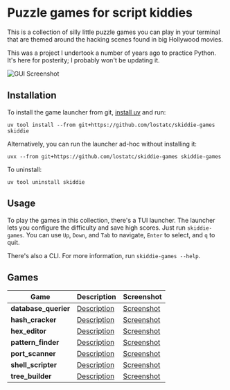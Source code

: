 # Puzzle games for script kiddies

This is a collection of silly little puzzle games you can play in your terminal
that are themed around the hacking scenes found in big Hollywood movies.

This was a project I undertook a number of years ago to practice Python. It's
here for posterity; I probably won't be updating it.

![GUI Screenshot](images/gui.png)

## Installation

To install the game launcher from git, [install
uv](https://docs.astral.sh/uv/getting-started/installation/) and run:

```shell
uv tool install --from git+https://github.com/lostatc/skiddie-games skiddie
```

Alternatively, you can run the launcher ad-hoc without installing it:

```shell
uvx --from git+https://github.com/lostatc/skiddie-games skiddie-games
```

To uninstall:

```shell
uv tool uninstall skiddie
```

## Usage

To play the games in this collection, there's a TUI launcher. The launcher lets
you configure the difficulty and save high scores. Just run `skiddie-games`.
You can use `Up`, `Down`, and `Tab` to navigate, `Enter` to select, and `q` to
quit.

There's also a CLI. For more information, run `skiddie-games --help`.

## Games

Game | Description | Screenshot
--- | --- | ---
**database_querier** | [Description](./src/skiddie/descriptions/database_querier.md) | [Screenshot](./images/database_querier.png)
**hash_cracker** | [Description](./src/skiddie/descriptions/hash_cracker.md) | [Screenshot](./images/hash_cracker.png)
**hex_editor** | [Description](./src/skiddie/descriptions/hex_editor.md) | [Screenshot](./images/hex_editor.png)
**pattern_finder** | [Description](./src/skiddie/descriptions/pattern_finder.md) | [Screenshot](./images/pattern_finder.png)
**port_scanner** | [Description](./src/skiddie/descriptions/port_scanner.md) | [Screenshot](./images/port_scanner.png)
**shell_scripter** | [Description](./src/skiddie/descriptions/shell_scripter.md) | [Screenshot](./images/shell_scripter.png)
**tree_builder** | [Description](./src/skiddie/descriptions/tree_builder.md) | [Screenshot](./images/tree_builder.png)
